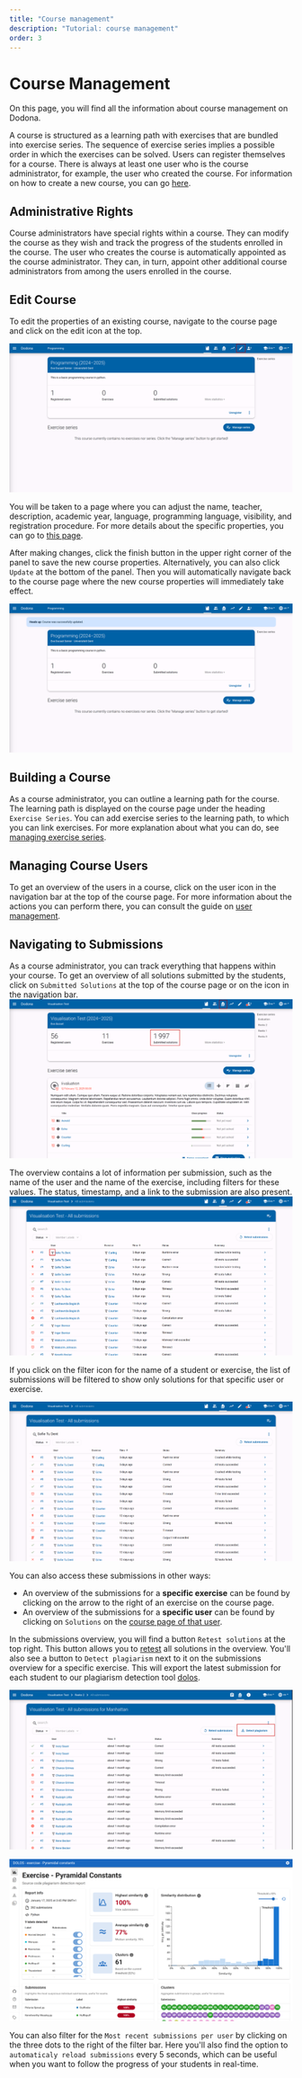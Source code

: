 ```yaml
---
title: "Course management"
description: "Tutorial: course management"
order: 3
---
```


# Course Management
On this page, you will find all the information about course management on Dodona.

A course is structured as a learning path with exercises that are bundled into exercise series. The sequence of exercise series implies a possible order in which the exercises can be solved. Users can register themselves for a course. There is always at least one user who is the course administrator, for example, the user who created the course. For information on how to create a new course, you can go [here](../creating-a-course/).

## Administrative Rights

Course administrators have special rights within a course. They can modify the course as they wish and track the progress of the students enrolled in the course. The user who creates the course is automatically appointed as the course administrator. They can, in turn, appoint other additional course administrators from among the users enrolled in the course.

## Edit Course

To edit the properties of an existing course, navigate to the course page and click on the edit icon at the top.

![edit course button](./staff.course_edit_button.png)

You will be taken to a page where you can adjust the name, teacher, description, academic year, language, programming language, visibility, and registration procedure. For more details about the specific properties, you can go to [this page](../creating-a-course/#course-properties).

After making changes, click the finish button in the upper right corner of the panel to save the new course properties. Alternatively, you can also click `Update` at the bottom of the panel. Then you will automatically navigate back to the course page where the new course properties will immediately take effect.

![image](./staff.course_after_edit.png)

## Building a Course

As a course administrator, you can outline a learning path for the course. The learning path is displayed on the course page under the heading `Exercise Series`. You can add exercise series to the learning path, to which you can link exercises. For more explanation about what you can do, see [managing exercise series](../exercise-series-management/).

## Managing Course Users

To get an overview of the users in a course, click on the user icon in the navigation bar at the top of the course page. For more information about the actions you can perform there, you can consult the guide on [user management](../user-management/).

## Navigating to Submissions

As a course administrator, you can track everything that happens within your course. To get an overview of all solutions submitted by the students, click on `Submitted Solutions` at the top of the course page or on the icon in the navigation bar.
![course solutions link](./staff.course_submissions_link.png)

The overview contains a lot of information per submission, such as the name of the user and the name of the exercise, including filters for these values. The status, timestamp, and a link to the submission are also present.
![filter submissions](./staff.course_submissions_filter.png)

If you click on the filter icon for the name of a student or exercise, the list of submissions will be filtered to show only solutions for that specific user or exercise.

![filtered submissions](./staff.course_submissions_filtered.png)

You can also access these submissions in other ways:

* An overview of the submissions for a **specific exercise** can be found by clicking on the arrow to the right of an exercise on the course page.
* An overview of the submissions for a **specific user** can be found by clicking on `Solutions` on the [course page of that user](../user-management/#tracking-students).

In the submissions overview, you will find a button `Retest solutions` at the top right. This button allows you to [retest](../exercise-series-management/#retest-solutions) all solutions in the overview.
You'll also see a button to `Detect plagiarism` next to it on the submissions overview for a specific exercise. This will export the latest submission for each student to our plagiarism detection tool [dolos](https://dolos.ugent.be/).

![detect plagiarism](./staff.course_submissions_plagiarism.png)

![dolos](./staff.dolos.png)

You can also filter for the `Most recent submissions per user` by clicking on the three dots to the right of the filter bar. Here you'll also find the option to `automaticaly reload submissions` every 5 seconds, which can be useful when you want to follow the progress of your students in real-time.
